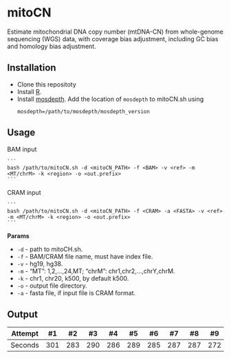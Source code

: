 # mitoCN

Estimate mitochondrial DNA copy number (mtDNA-CN) from whole-genome sequencing (WGS) data, with coverage bias adjustment, including GC bias and homology bias adjustment.

## Installation
* Clone this repositoty
* Install [R](https://www.r-project.org/).
* Install [mosdepth](https://github.com/brentp/mosdepth). Add the location of `mosdepth` to mitoCN.sh using 
    ```
    mosdepth=/path/to/mosdepth/mosdepth_version
    ```

## Usage
BAM input

    ```
    bash /path/to/mitoCN.sh -d <mitoCN_PATH> -f <BAM> -v <ref> -m <MT/chrM> -k <region> -o <out.prefix>
    ```
CRAM input

    ```
    bash /path/to/mitoCN.sh -d <mitoCN_PATH> -f <CRAM> -a <FASTA> -v <ref> -m <MT/chrM> -k <region> -o <out.prefix>
    ```

**Params**  
* `-d` - path to mitoCH.sh.
* `-f` - BAM/CRAM file name, must have index file.
* `-v` - hg19, hg38.
* `-m` - “MT”: 1,2,…,24,MT; “chrM”: chr1,chr2,…,chrY,chrM.
* `-k` - chr1, chr20, k500, by default k500.
* `-o` - output file directory.
* `-a` - fasta file, if input file is CRAM format.

## Output

Attempt | #1 | #2 | #3 | #4 | #5 | #6 | #7 | #8 | #9 | #10 | #11
--- | --- | --- | --- |--- |--- |--- |--- |--- |--- |--- |---
Seconds | 301 | 283 | 290 | 286 | 289 | 285 | 287 | 287 | 272 | 276 | 269
